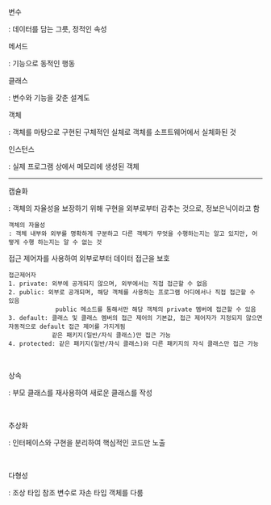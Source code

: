 
변수

: 데이터를 담는 그릇, 정적인 속성


메서드 

: 기능으로 동적인 행동


클래스

: 변수와 기능을 갖춘 설계도


객체

: 객체를 마탕으로 구현된 구체적인 실체로 객체를 소프트웨어에서 실체화된 것


인스턴스

: 실제 프로그램 상에서 메모리에 생성된 객체


-----

캡슐화 

: 객체의 자율성을 보장하기 위해 구현을 외부로부터 감추는 것으로, 정보은닉이라고 함

    객체의 자율성
    : 객체 내부와 외부를 명확하게 구분하고 다른 객체가 무엇을 수행하는지는 알고 있지만, 어떻게 수행 하는지는 알 수 없는 것

접근 제어자를 사용하여 외부로부터 데이터 접근을 보호

    접근제어자
    1. private: 외부에 공개되지 않으며, 외부에서는 직접 접근할 수 없음
    2. public: 외부로 공개되며, 해당 객체를 사용하는 프로그램 어디에서나 직접 접근할 수 있음
                 public 메소드를 통해서만 해당 객체의 private 멤버에 접근할 수 있음 
    3. default: 클래스 및 클래스 멤버의 접근 제어의 기본값, 접근 제어자가 지정되지 않으면 자동적으로 default 접근 제어를 가지게됨
                같은 패키지(일반/자식 클래스)만 접근 가능 
    4. protected: 같은 패키지(일반/자식 클래스)와 다른 패키지의 자식 클래스만 접근 가능

<br>

상속 

: 부모 클래스를 재사용하여 새로운 클래스를 작성

<br>

추상화 

: 인터페이스와 구현을 분리하여 핵심적인 코드만 노출

<br>

다형성 

: 조상 타입 참조 변수로 자손 타입 객체를 다룸


  
